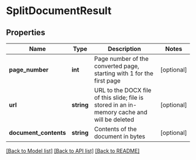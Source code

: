 # SplitDocumentResult

## Properties
Name | Type | Description | Notes
------------ | ------------- | ------------- | -------------
**page_number** | **int** | Page number of the converted page, starting with 1 for the first page | [optional] 
**url** | **string** | URL to the DOCX file of this slide; file is stored in an in-memory cache and will be deleted | [optional] 
**document_contents** | **string** | Contents of the document in bytes | [optional] 

[[Back to Model list]](../README.md#documentation-for-models) [[Back to API list]](../README.md#documentation-for-api-endpoints) [[Back to README]](../README.md)


